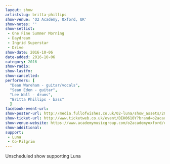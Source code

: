 ```yaml
---
layout: show
artistslug: britta-phillips
show-venue: 'O2 Academy, Oxford, UK'
show-notes: ''
show-setlist: 
 - One Fine Summer Morning
 - Daydream
 - Ingrid Superstar
 - Drive
show-date: 2016-10-06
date-added: 2016-10-06
category: 2016
show-radio: 
show-lastfm: 
show-cancelled: 
performers: [
  "Dean Wareham - guitar/vocals",
  "Sean Eden - guitar",
  "Lee Wall - drums",
  "Britta Phillips - bass"
  ]
facebook-event-url: 
show-poster-url: http://media.fullofwishes.co.uk/02-luna/show_assets/2016-10-06/2016-10-06-luna-o2-academy-oxford-poster.jpg
show-ticket-url: http://www.ticketweb.co.uk/event/DEH0610Y?brand=o2academyoxford&camefrom=AMG_OXFORD_luna
show-venue-website: https://www.academymusicgroup.com/o2academyoxford/events/856618/luna-tickets
show-additional: 
support:
 - Luna
 - Co-Pilgrim
---
```

Unscheduled show supporting Luna